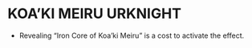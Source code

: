 # KOA’KI MEIRU URKNIGHT

*   Revealing “Iron Core of Koa’ki Meiru” is a cost to activate the effect.
